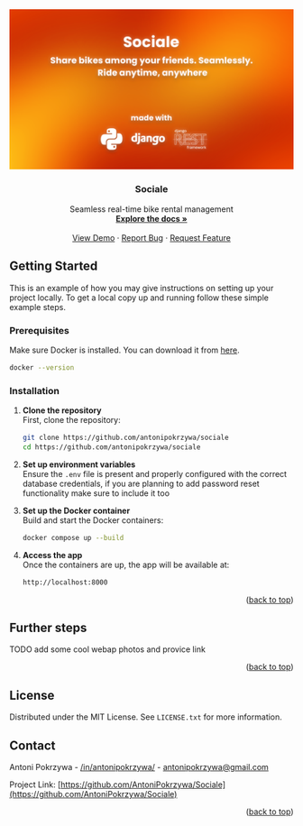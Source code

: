 <img  src=".github/assets/sociale-backend.png">
<h3  id="readme-top" align="center">Sociale</h3>
<p align="center">
    Seamless real-time bike rental management
    <br />
    <a href="https://github.com/AntoniPokrzywa/Sociale/tree/main/docs"><strong>Explore the docs »</strong></a>
    <br />
    <br />
    <a href="sociale.me">View Demo</a>
    ·
    <a href="https://github.com/AntoniPokrzywa/Sociale/issues/new?labels=bug&template=bug-report---.md">Report Bug</a>
    ·
    <a href="https://github.com/AntoniPokrzywa/Sociale/issues/new?labels=enhancement&template=feature-request---.md">Request Feature</a>
  </p>
  
  
<!-- GETTING STARTED -->
## Getting Started

This is an example of how you may give instructions on setting up your project locally.
To get a local copy up and running follow these simple example steps.

### Prerequisites

Make sure Docker is installed. You can download it from [here](https://www.docker.com/get-started).
```sh
docker --version
```

### Installation

1. **Clone the repository**  
   First, clone the repository:
   ```bash
   git clone https://github.com/antonipokrzywa/sociale
   cd https://github.com/antonipokrzywa/sociale

2. **Set up environment variables**  
   Ensure the `.env` file is present and properly configured with the correct database credentials, if you are planning to add password reset functionality make sure to include it too

3. **Set up the Docker container**  
   Build and start the Docker containers:
   ```bash
   docker compose up --build
   ```

4. **Access the app**  
   Once the containers are up, the app will be available at:
   ```bash
   http://localhost:8000
   ```

<p align="right">(<a href="#readme-top">back to top</a>)</p>

## Further steps

TODO add some cool webap photos and provice link



<p align="right">(<a href="#readme-top">back to top</a>)</p>


## License

Distributed under the MIT License. See `LICENSE.txt` for more information.



<!-- CONTACT -->
## Contact

Antoni Pokrzywa - [/in/antonipokrzywa/](https://www.linkedin.com/in/antonipokrzywa/) - antonipokrzywa@gmail.com

Project Link: [https://github.com/AntoniPokrzywa/Sociale](https://github.com/AntoniPokrzywa/Sociale)

<p align="right">(<a href="#readme-top">back to top</a>)</p>